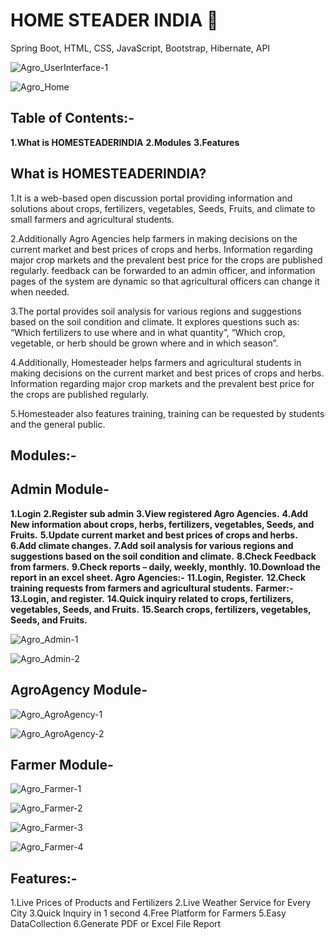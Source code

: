 # HOME STEADER INDIA 🌱

Spring Boot, HTML, CSS, JavaScript, Bootstrap, Hibernate, API

![Agro_UserInterface-1](https://github.com/user-attachments/assets/01c87993-f3ce-4ffc-b10c-688e1184a405)

![Agro_Home](https://github.com/user-attachments/assets/effbe839-53bd-4a3c-8d7a-35f86ca6f011)


## Table of Contents:-
__1.What is HOMESTEADERINDIA__
__2.Modules__
__3.Features__

## What is HOMESTEADERINDIA?

1.It is a web-based open discussion portal providing information and solutions about crops, fertilizers, vegetables, Seeds, Fruits, and climate to small farmers and agricultural students.

2.Additionally Agro Agencies help farmers in making decisions on the current market and best prices of crops and herbs. Information regarding major crop markets and the prevalent best price for the crops are published regularly. feedback can be forwarded to an admin officer, and information pages of the system are dynamic so that agricultural officers can change it when needed.

3.The portal provides soil analysis for various regions and suggestions based on the soil condition and climate. It explores questions such as: “Which fertilizers to use where and in what quantity”, “Which crop, vegetable, or herb should be grown where and in which season”.

4.Additionally, Homesteader helps farmers and agricultural students in making decisions on the current market and best prices of crops and herbs. Information regarding major crop markets and the prevalent best price for the crops are published regularly.

5.Homesteader also features training, training can be requested by students and the general public.

## Modules:-

## Admin Module-
__1.Login__
__2.Register sub admin__
__3.View registered Agro Agencies.__
__4.Add New information about crops, herbs, fertilizers, vegetables, Seeds, and Fruits.__
__5.Update current market and best prices of crops and herbs.__
__6.Add climate changes.__
__7.Add soil analysis for various regions and suggestions based on the soil condition and climate.__
__8.Check Feedback from farmers.__
__9.Check reports – daily, weekly, monthly.__
__10.Download the report in an excel sheet.
Agro Agencies:-__
__11.Login, Register.__
__12.Check training requests from farmers and agricultural students.__
__Farmer:-__
__13.Login, and register.__
__14.Quick inquiry related to crops, fertilizers, vegetables, Seeds, and Fruits.__
__15.Search crops, fertilizers, vegetables, Seeds, and Fruits.__

![Agro_Admin-1](https://github.com/user-attachments/assets/b94337a8-6d3e-4377-88bb-cbb463141b64)

![Agro_Admin-2](https://github.com/user-attachments/assets/125b6733-1a45-41f3-acea-4dbad9ac83dc)


## AgroAgency Module-

![Agro_AgroAgency-1](https://github.com/user-attachments/assets/bd2264aa-de75-40a0-b370-67b11bc73d5c)

![Agro_AgroAgency-2](https://github.com/user-attachments/assets/7d972336-9ce6-4ada-90eb-bb1c503f3163)

## Farmer Module-

![Agro_Farmer-1](https://github.com/user-attachments/assets/eca846a3-3b8c-4a79-9d7b-15c7015a57b3)

![Agro_Farmer-2](https://github.com/user-attachments/assets/eced6a6b-5ac3-41ff-b926-e4fee37de898)

![Agro_Farmer-3](https://github.com/user-attachments/assets/30d7b8fa-dbb7-456d-8cbb-7622a0c73987)

![Agro_Farmer-4](https://github.com/user-attachments/assets/bedd6dc8-98d1-4d6a-b92e-e424897af5b2)

## Features:-
1.Live Prices of Products and Fertilizers
2.Live Weather Service for Every City
3.Quick Inquiry in 1 second
4.Free Platform for Farmers
5.Easy DataCollection
6.Generate PDF or Excel File Report







